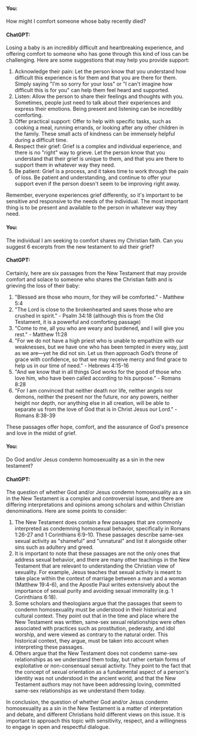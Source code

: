 #### You:
How might I comfort someone whose baby recently died?

#### ChatGPT:
Losing a baby is an incredibly difficult and heartbreaking experience, and offering comfort to someone who has gone through this kind of loss can be challenging. Here are some suggestions that may help you provide support:

1. Acknowledge their pain: Let the person know that you understand how difficult this experience is for them and that you are there for them. Simply saying "I'm so sorry for your loss" or "I can't imagine how difficult this is for you" can help them feel heard and supported.
2. Listen: Allow the person to share their feelings and thoughts with you. Sometimes, people just need to talk about their experiences and express their emotions. Being present and listening can be incredibly comforting.
3. Offer practical support: Offer to help with specific tasks, such as cooking a meal, running errands, or looking after any other children in the family. These small acts of kindness can be immensely helpful during a difficult time.
4. Respect their grief: Grief is a complex and individual experience, and there is no "right" way to grieve. Let the person know that you understand that their grief is unique to them, and that you are there to support them in whatever way they need.
5. Be patient: Grief is a process, and it takes time to work through the pain of loss. Be patient and understanding, and continue to offer your support even if the person doesn't seem to be improving right away.

Remember, everyone experiences grief differently, so it's important to be sensitive and responsive to the needs of the individual. The most important thing is to be present and available to the person in whatever way they need.

#### You:
The individual I am seeking to comfort shares my Christian faith. Can you suggest 6 excerpts from the new testament to aid their grief?

#### ChatGPT:
Certainly, here are six passages from the New Testament that may provide comfort and solace to someone who shares the Christian faith and is grieving the loss of their baby:

1. "Blessed are those who mourn, for they will be comforted." - Matthew 5:4
2. "The Lord is close to the brokenhearted and saves those who are crushed in spirit." - Psalm 34:18 (although this is from the Old Testament, it is a powerful and comforting passage)
3. "Come to me, all you who are weary and burdened, and I will give you rest." - Matthew 11:28
4. "For we do not have a high priest who is unable to empathize with our weaknesses, but we have one who has been tempted in every way, just as we are—yet he did not sin. Let us then approach God’s throne of grace with confidence, so that we may receive mercy and find grace to help us in our time of need." - Hebrews 4:15-16
5. "And we know that in all things God works for the good of those who love him, who have been called according to his purpose." - Romans 8:28
6. "For I am convinced that neither death nor life, neither angels nor demons, neither the present nor the future, nor any powers, neither height nor depth, nor anything else in all creation, will be able to separate us from the love of God that is in Christ Jesus our Lord." - Romans 8:38-39

These passages offer hope, comfort, and the assurance of God's presence and love in the midst of grief.

#### You:
Do God and/or Jesus condemn homosexuality as a sin in the new testament?

#### ChatGPT:
The question of whether God and/or Jesus condemn homosexuality as a sin in the New Testament is a complex and controversial issue, and there are differing interpretations and opinions among scholars and within Christian denominations. Here are some points to consider:

1. The New Testament does contain a few passages that are commonly interpreted as condemning homosexual behavior, specifically in Romans 1:26-27 and 1 Corinthians 6:9-10. These passages describe same-sex sexual activity as "shameful" and "unnatural" and list it alongside other sins such as adultery and greed.
2. It is important to note that these passages are not the only ones that address sexual behavior, and there are many other teachings in the New Testament that are relevant to understanding the Christian view of sexuality. For example, Jesus teaches that sexual activity is meant to take place within the context of marriage between a man and a woman (Matthew 19:4-6), and the Apostle Paul writes extensively about the importance of sexual purity and avoiding sexual immorality (e.g. 1 Corinthians 6:18).
3. Some scholars and theologians argue that the passages that seem to condemn homosexuality must be understood in their historical and cultural context. They point out that in the time and place where the New Testament was written, same-sex sexual relationships were often associated with practices such as prostitution, pederasty, and idol worship, and were viewed as contrary to the natural order. This historical context, they argue, must be taken into account when interpreting these passages.
4. Others argue that the New Testament does not condemn same-sex relationships as we understand them today, but rather certain forms of exploitative or non-consensual sexual activity. They point to the fact that the concept of sexual orientation as a fundamental aspect of a person's identity was not understood in the ancient world, and that the New Testament authors may not have been addressing loving, committed same-sex relationships as we understand them today.

In conclusion, the question of whether God and/or Jesus condemn homosexuality as a sin in the New Testament is a matter of interpretation and debate, and different Christians hold different views on this issue. It is important to approach this topic with sensitivity, respect, and a willingness to engage in open and respectful dialogue.